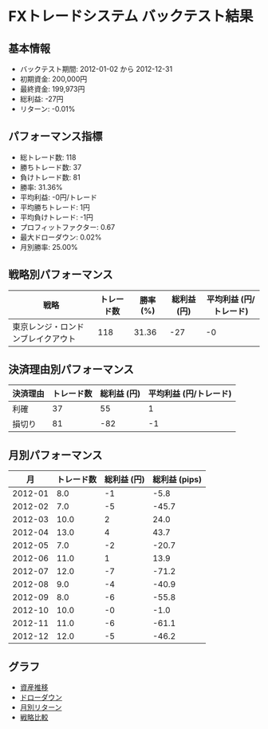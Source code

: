 # FXトレードシステム バックテスト結果

## 基本情報

- バックテスト期間: 2012-01-02 から 2012-12-31
- 初期資金: 200,000円
- 最終資金: 199,973円
- 総利益: -27円
- リターン: -0.01%

## パフォーマンス指標

- 総トレード数: 118
- 勝ちトレード数: 37
- 負けトレード数: 81
- 勝率: 31.36%
- 平均利益: -0円/トレード
- 平均勝ちトレード: 1円
- 平均負けトレード: -1円
- プロフィットファクター: 0.67
- 最大ドローダウン: 0.02%
- 月別勝率: 25.00%

## 戦略別パフォーマンス

| 戦略 | トレード数 | 勝率 (%) | 総利益 (円) | 平均利益 (円/トレード) |
|------|------------|----------|------------|------------------------|
| 東京レンジ・ロンドンブレイクアウト | 118 | 31.36 | -27 | -0 |

## 決済理由別パフォーマンス

| 決済理由 | トレード数 | 総利益 (円) | 平均利益 (円/トレード) |
|----------|------------|------------|------------------------|
| 利確 | 37 | 55 | 1 |
| 損切り | 81 | -82 | -1 |

## 月別パフォーマンス

| 月 | トレード数 | 総利益 (円) | 総利益 (pips) |
|------|------------|------------|---------------|
| 2012-01 | 8.0 | -1 | -5.8 |
| 2012-02 | 7.0 | -5 | -45.7 |
| 2012-03 | 10.0 | 2 | 24.0 |
| 2012-04 | 13.0 | 4 | 43.7 |
| 2012-05 | 7.0 | -2 | -20.7 |
| 2012-06 | 11.0 | 1 | 13.9 |
| 2012-07 | 12.0 | -7 | -71.2 |
| 2012-08 | 9.0 | -4 | -40.9 |
| 2012-09 | 8.0 | -6 | -55.8 |
| 2012-10 | 10.0 | -0 | -1.0 |
| 2012-11 | 11.0 | -6 | -61.1 |
| 2012-12 | 12.0 | -5 | -46.2 |

## グラフ

- [資産推移](../charts/equity_curve.png)
- [ドローダウン](../charts/drawdown.png)
- [月別リターン](../charts/monthly_returns.png)
- [戦略比較](../charts/strategy_comparison.png)
